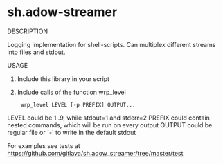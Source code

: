 sh.adow-streamer
================

DESCRIPTION

Logging implementation for shell-scripts. Can multiplex different streams into files and stdout.

USAGE

1. Include this library in your script
2. Include calls of the function wrp_level

        wrp_level LEVEL [-p PREFIX] OUTPUT...

LEVEL could be 1..9, while stdout=1 and stderr=2
PREFIX could contain nested commands, which will be run on every output
OUTPUT could be regular file or `-' to write in the default stdout

For examples see tests at https://github.com/gitlava/sh.adow_streamer/tree/master/test

